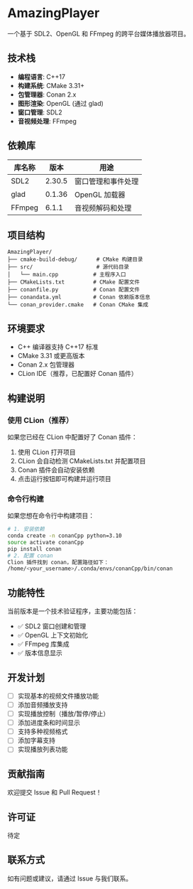 # AmazingPlayer

一个基于 SDL2、OpenGL 和 FFmpeg 的跨平台媒体播放器项目。

## 技术栈

- **编程语言**: C++17
- **构建系统**: CMake 3.31+
- **包管理器**: Conan 2.x
- **图形渲染**: OpenGL (通过 glad)
- **窗口管理**: SDL2
- **音视频处理**: FFmpeg

## 依赖库

| 库名称 | 版本 | 用途 |
|--------|------|------|
| SDL2 | 2.30.5 | 窗口管理和事件处理 |
| glad | 0.1.36 | OpenGL 加载器 |
| FFmpeg | 6.1.1 | 音视频解码和处理 |

## 项目结构

```
AmazingPlayer/
├── cmake-build-debug/      # CMake 构建目录
├── src/                    # 源代码目录
│   └── main.cpp           # 主程序入口
├── CMakeLists.txt         # CMake 配置文件
├── conanfile.py           # Conan 配置文件
├── conandata.yml          # Conan 依赖版本信息
└── conan_provider.cmake   # Conan CMake 集成
```

## 环境要求

- C++ 编译器支持 C++17 标准
- CMake 3.31 或更高版本
- Conan 2.x 包管理器
- CLion IDE（推荐，已配置好 Conan 插件）

## 构建说明

### 使用 CLion（推荐）

如果您已经在 CLion 中配置好了 Conan 插件：

1. 使用 CLion 打开项目
2. CLion 会自动检测 CMakeLists.txt 并配置项目
3. Conan 插件会自动安装依赖
4. 点击运行按钮即可构建并运行项目

### 命令行构建

如果您想在命令行中构建项目：

```bash
# 1. 安装依赖
conda create -n conanCpp python=3.10
source activate conanCpp
pip install conan
# 2. 配置 conan
Clion 插件找到 conan，配置路径如下：
/home/<your_username>/.conda/envs/conanCpp/bin/conan
```

## 功能特性

当前版本是一个技术验证程序，主要功能包括：

- ✅ SDL2 窗口创建和管理
- ✅ OpenGL 上下文初始化
- ✅ FFmpeg 库集成
- ✅ 版本信息显示

## 开发计划

- [ ] 实现基本的视频文件播放功能
- [ ] 添加音频播放支持
- [ ] 实现播放控制（播放/暂停/停止）
- [ ] 添加进度条和时间显示
- [ ] 支持多种视频格式
- [ ] 添加字幕支持
- [ ] 实现播放列表功能

## 贡献指南

欢迎提交 Issue 和 Pull Request！

## 许可证

待定

## 联系方式

如有问题或建议，请通过 Issue 与我们联系。 